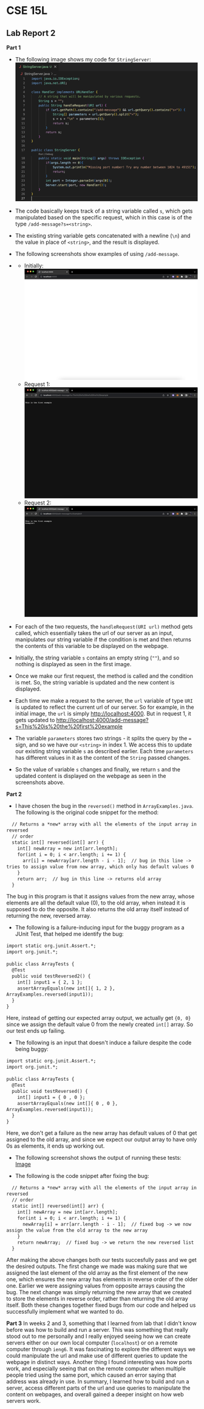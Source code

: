 # CSE 15L
## Lab Report 2

**Part 1**
- The following image shows my code for `StringServer`: 
![Image](Image4.png)
- The code basically keeps track of a string variable called `s`, which gets manipulated based on the specific request, which in this case is of the type
` /add-message?s=<string> `.
- The existing string variable gets concatenated with a newline (`\n`) and the value in place of `<string>`, and the result is displayed.

- The following screenshots show examples of using `/add-message`.
- - Initially:
    ![Image](Image5.png)
  - Request 1:
    ![Image](Image6.png)
  - Request 2:
    ![Image](Image7.png)

- For each of the two requests, the `handleRequest(URI url)` method gets called, which essentially takes the url of our server as an input, manipulates
our string variable if the condition is met and then returns the contents of this variable to be displayed on the webpage.
- Initially, the string variable `s` contains an empty string (`""`), and so nothing is displayed as seen in the first image.
- Once we make our first request, the method is called and the condition is met. So, the string variable is updated and the new content is displayed.
- Each time we make a request to the server, the `url` variable of type `URI` is updated to reflect the current url of our server. So for example,
in the initial image, the `url` is simply [http://localhost:4000](http://localhost:4000). But in request 1, it gets updated to [http://localhost:4000/add-message?s=This%20is%20the%20first%20example](http://localhost:4000/add-message?s=This%20is%20the%20first%20example)
- The variable `parameters` stores two strings - it splits the query by the `=` sign, and so we have our `<string>` in index 1. We access this to update our existing string variable `s` as described earlier. Each time `parameters` has different values in it as the content of the `String` passed changes.
- So the value of variable `s` changes and finally, we return `s` and the updated content is displayed on the webpage as seen in the screenshots above.

**Part 2**
- I have chosen the bug in the `reversed()` method in `ArrayExamples.java`. The following is the original code snippet for the method:
~~~
  // Returns a *new* array with all the elements of the input array in reversed
  // order
  static int[] reversed(int[] arr) {
    int[] newArray = new int[arr.length];
    for(int i = 0; i < arr.length; i += 1) {
      arr[i] = newArray[arr.length - i - 1];  // bug in this line -> tries to assign value from new array, which only has default values 0
    }
    return arr;  // bug in this line -> returns old array
  }
~~~
The bug in this program is that it assigns values from the new array, whose elements are all the default value (0), to the old array, when instead it is supposed to do the opposite. It also returns the old array itself instead of returning the new, reversed array.

- The following is a failure-inducing input for the buggy program as a JUnit Test, that helped me identify the bug:
~~~
import static org.junit.Assert.*;
import org.junit.*;

public class ArrayTests {
  @Test
  public void testReversed2() {
    int[] input1 = { 2, 1 };
    assertArrayEquals(new int[]{ 1, 2 }, ArrayExamples.reversed(input1));
  }
}
~~~
Here, instead of getting our expected array output, we actually get `{0, 0}` since we assign the default value 0 from the newly created `int[]` array. So our test ends up failing.

- The following is an input that doesn't induce a failure despite the code being buggy:
~~~
import static org.junit.Assert.*;
import org.junit.*;

public class ArrayTests {
  @Test
  public void testReversed() {
    int[] input1 = { 0 , 0 };
    assertArrayEquals(new int[]{ 0 , 0 }, ArrayExamples.reversed(input1));
  }
}
~~~
Here, we don't get a failure as the new array has default values of 0 that get assigned to the old array, and since we expect our output array to have only 0s as elements, it ends up working out.

- The following screenshot shows the output of running these tests:
[Image](Image8.png)

- The following is the code snippet after fixing the bug:
~~~
  // Returns a *new* array with all the elements of the input array in reversed
  // order
  static int[] reversed(int[] arr) {
    int[] newArray = new int[arr.length];
    for(int i = 0; i < arr.length; i += 1) {
      newArray[i] = arr[arr.length - i - 1];  // fixed bug -> we now assign the value from the old array to the new array 
    }
    return newArray;  // fixed bug -> we return the new reversed list
  }
  ~~~
After making the above changes both our tests succesfully pass and we get the desired outputs. The first change we made was making sure that we assigned the last element of the old array as the first element of the new one, which ensures the new array has elements in reverse order of the older one. Earlier we were assigning values from opposite arrays causing the bug. The next change was simply returning the new array that we created to store the elements in reverse order, rather than returning the old array itself. Both these changes together fixed bugs from our code and helped us successfully implement what we wanted to do.

**Part 3**
In weeks 2 and 3, something that I learned from lab that I didn't know before was how to build and run a server. This was something that really stood out to me personally and I really enjoyed seeing how we can create servers either on our own local computer (`localhost`) or on a remote computer through `ieng6`. It was fascinating to explore the different ways we could manipulate the url and make use of different queries to update the webpage in distinct ways. Another thing I found interesting was how ports work, and especially seeing that on the remote computer when multiple people tried using the same port, which caused an error saying that address was already in use. 
In summary, I learned how to build and run a server, access different parts of the url and use queries to manipulate the content on webpages, and overall gained a deeper insight on how web servers work.
